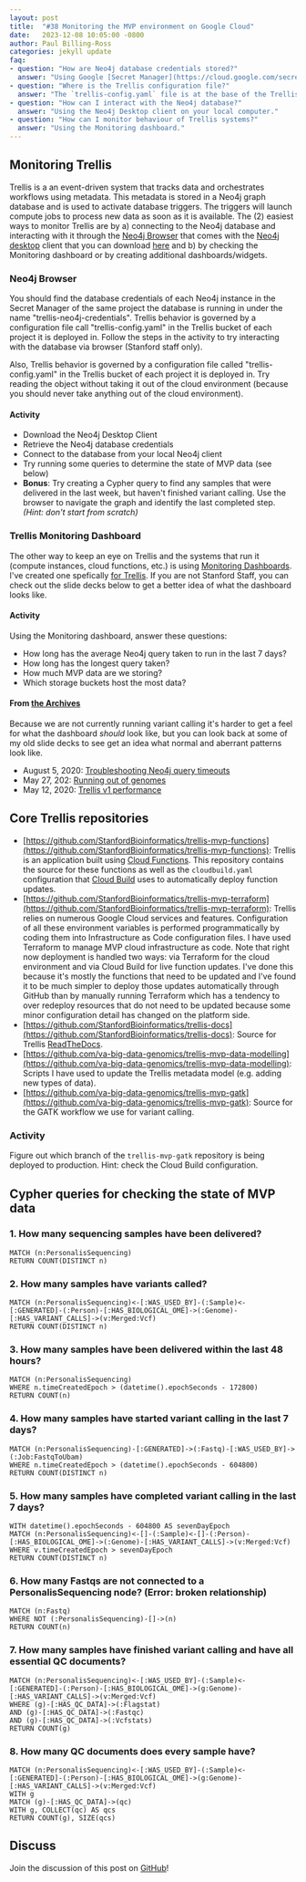 ```yaml
---
layout: post
title:  "#38 Monitoring the MVP environment on Google Cloud"
date:   2023-12-08 10:05:00 -0800
author: Paul Billing-Ross
categories: jekyll update
faq:
- question: "How are Neo4j database credentials stored?"
  answer: "Using Google [Secret Manager](https://cloud.google.com/secret-manager)."
- question: "Where is the Trellis configuration file?"
  answer: "The `trellis-config.yaml` file is at the base of the Trellis bucket."
- question: "How can I interact with the Neo4j database?"
  answer: "Using the Neo4j Desktop client on your local computer."
- question: "How can I monitor behaviour of Trellis systems?"
  answer: "Using the Monitoring dashboard."
---
```


## Monitoring Trellis

Trellis is a an event-driven system that tracks data and orchestrates workflows using metadata. This metadata is stored in a Neo4j graph database and is used to activate database triggers. The triggers will launch compute jobs to process new data as soon as it is available. The (2) easiest ways to monitor Trellis are by a) connecting to the Neo4j database and interacting with it through the [Neo4j Browser](https://neo4j.com/docs/browser-manual/current/) that comes with the [Neo4j desktop](https://neo4j.com/developer/neo4j-desktop/) client that you can download [here](http://neo4j.com/download) and b) by checking the Monitoring dashboard or by creating additional dashboards/widgets.

### Neo4j Browser
You should find the database credentials of each Neo4j instance in the Secret Manager of the same project the database is running in under the name "trellis-neo4j-credentials". Trellis behavior is governed by a configuration file call "trellis-config.yaml" in the Trellis bucket of each project it is deployed in. Follow the steps in the activity to try interacting with the database via browser (Stanford staff only).

Also, Trellis behavior is governed by a configuration file called "trellis-config.yaml" in the Trellis bucket of each project it is deployed in. Try reading the object without taking it out of the cloud environment (because you should never take anything out of the cloud environment).

#### Activity
- Download the Neo4j Desktop Client
- Retrieve the Neo4j database credentials
- Connect to the database from your local Neo4j client
- Try running some queries to determine the state of MVP data (see below) 
- **Bonus**: Try creating a Cypher query to find any samples that were delivered in the last week, but haven't finished variant calling. Use the browser to navigate the graph and identify the last completed step. *(Hint: don't start from scratch)*

### Trellis Monitoring Dashboard
The other way to keep an eye on Trellis and the systems that run it (compute instances, cloud functions, etc.) is using [Monitoring Dashboards](https://cloud.google.com/monitoring/dashboards/api-examples). I've created one spefically [for Trellis](https://console.cloud.google.com/monitoring/dashboards/builder/dc56b2f7-f69b-4527-b054-3f7bcc1852a7;duration=P1D?authuser=0&project=gbsc-gcp-project-mvp). If you are not Stanford Staff, you can check out the slide decks below to get a better idea of what the dashboard looks like.

#### Activity
Using the Monitoring dashboard, answer these questions:
- How long has the average Neo4j query taken to run in the last 7 days?
- How long has the longest query taken?
- How much MVP data are we storing?
- Which storage buckets host the most data?

#### From [the Archives](https://drive.google.com/drive/folders/1acIugd7SU6XgWR3vTyqw887_DKzkVFxG)
Because we are not currently running variant calling it's harder to get a feel for what the dashboard *should* look like, but you can look back at some of my old slide decks to see get an idea what normal and aberrant patterns look like.

- August 5, 2020: [Troubleshooting Neo4j query timeouts](https://docs.google.com/presentation/d/1ENFS4pJQ4U-fk1g4zCnYbLTzkR_sKb1OJVpJFvtuCPQ/edit#slide=id.p)
- May 27, 202: [Running out of genomes](https://docs.google.com/presentation/d/1DutQ5kylQloA6rmdwMHUhFit0d0k8QEzHJL7sjav04c/edit#slide=id.p)
- May 12, 2020: [Trellis v1 performance](https://docs.google.com/presentation/d/193S-oS4EaiIA5bRAZsZLsv0Kjt6dHf8KDqK-LkWM5hY/edit#slide=id.p)

## Core Trellis repositories
- [https://github.com/StanfordBioinformatics/trellis-mvp-functions](https://github.com/StanfordBioinformatics/trellis-mvp-functions): Trellis is an application built using [Cloud Functions](https://cloud.google.com/functions?hl=en). This repository contains the source for these functions as well as the `cloudbuild.yaml` configuration that [Cloud Build](https://cloud.google.com/build?hl=en) uses to automatically deploy function updates. 
- [https://github.com/StanfordBioinformatics/trellis-mvp-terraform](https://github.com/StanfordBioinformatics/trellis-mvp-terraform): Trellis relies on numerous Google Cloud services and features. Configuration of all these environment variables is performed programmatically by coding them into Infrastructure as Code configuration files. I have used Terraform to manage MVP cloud infrastructure as code. Note that right now deployment is handled two ways: via Terraform for the cloud environment and via Cloud Build for live function updates. I've done this because it's mostly the functions that need to be updated and I've found it to be much simpler to deploy those updates automatically through GitHub than by manually running Terraform which has a tendency to over redeploy resources that do not need to be updated because some minor configuration detail has changed on the platform side.
- [https://github.com/StanfordBioinformatics/trellis-docs](https://github.com/StanfordBioinformatics/trellis-docs): Source for Trellis [ReadTheDocs](https://trellis-data-management.readthedocs.io/en/latest/).
- [https://github.com/va-big-data-genomics/trellis-mvp-data-modelling](https://github.com/va-big-data-genomics/trellis-mvp-data-modelling): Scripts I have used to update the Trellis metadata model (e.g. adding new types of data).
- [https://github.com/va-big-data-genomics/trellis-mvp-gatk](https://github.com/va-big-data-genomics/trellis-mvp-gatk): Source for the GATK workflow we use for variant calling. 

### Activity
Figure out which branch of the `trellis-mvp-gatk` repository is being deployed to production. Hint: check the Cloud Build configuration.

## Cypher queries for checking the state of MVP data

### 1. How many sequencing samples have been delivered?

```
MATCH (n:PersonalisSequencing)
RETURN COUNT(DISTINCT n)
```

### 2. How many samples have variants called?

```
MATCH (n:PersonalisSequencing)<-[:WAS_USED_BY]-(:Sample)<-[:GENERATED]-(:Person)-[:HAS_BIOLOGICAL_OME]->(:Genome)-[:HAS_VARIANT_CALLS]->(v:Merged:Vcf)
RETURN COUNT(DISTINCT n)
```

### 3. How many samples have been delivered within the last 48 hours?

```
MATCH (n:PersonalisSequencing)
WHERE n.timeCreatedEpoch > (datetime().epochSeconds - 172800)
RETURN COUNT(n)
```

### 4. How many samples have started variant calling in the last 7 days?

```
MATCH (n:PersonalisSequencing)-[:GENERATED]->(:Fastq)-[:WAS_USED_BY]->(:Job:FastqToUbam)
WHERE n.timeCreatedEpoch > (datetime().epochSeconds - 604800)
RETURN COUNT(DISTINCT n)
```

### 5. How many samples have completed variant calling in the last 7 days? 

```
WITH datetime().epochSeconds - 604800 AS sevenDayEpoch
MATCH (n:PersonalisSequencing)<-[]-(:Sample)<-[]-(:Person)-[:HAS_BIOLOGICAL_OME]->(:Genome)-[:HAS_VARIANT_CALLS]->(v:Merged:Vcf)
WHERE v.timeCreatedEpoch > sevenDayEpoch
RETURN COUNT(DISTINCT n)
```

### 6. How many Fastqs are not connected to a PersonalisSequencing node? (Error: broken relationship)

```
MATCH (n:Fastq)
WHERE NOT (:PersonalisSequencing)-[]->(n)
RETURN COUNT(n)
```

### 7. How many samples have finished variant calling and have all essential QC documents?

```
MATCH (n:PersonalisSequencing)<-[:WAS_USED_BY]-(:Sample)<-[:GENERATED]-(:Person)-[:HAS_BIOLOGICAL_OME]->(g:Genome)-[:HAS_VARIANT_CALLS]->(v:Merged:Vcf)
WHERE (g)-[:HAS_QC_DATA]->(:Flagstat)
AND (g)-[:HAS_QC_DATA]->(:Fastqc)
AND (g)-[:HAS_QC_DATA]->(:Vcfstats)
RETURN COUNT(g)
```

### 8. How many QC documents does every sample have?

```
MATCH (n:PersonalisSequencing)<-[:WAS_USED_BY]-(:Sample)<-[:GENERATED]-(:Person)-[:HAS_BIOLOGICAL_OME]->(g:Genome)-[:HAS_VARIANT_CALLS]->(v:Merged:Vcf)
WITH g
MATCH (g)-[:HAS_QC_DATA]->(qc)
WITH g, COLLECT(qc) AS qcs
RETURN COUNT(g), SIZE(qcs)
```

## Discuss
Join the discussion of this post on [GitHub](https://github.com/orgs/va-big-data-genomics/discussions/37)!
